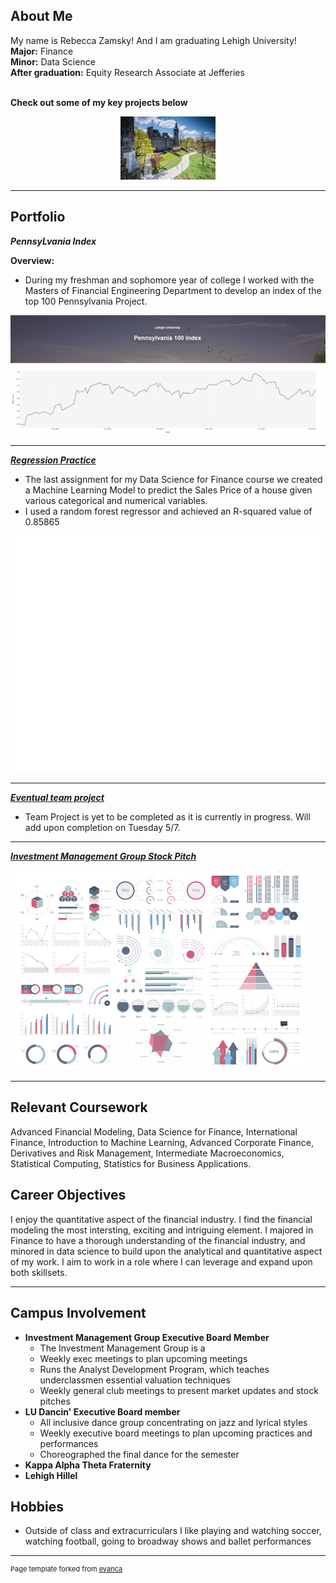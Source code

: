 ## About Me

My name is Rebecca Zamsky! And I am graduating Lehigh University!
<br> **Major:** Finance
<br> **Minor:** Data Science
<br> **After graduation:** Equity Research Associate at Jefferies
<br><br>

**Check out some of my key projects below**

<!-- Upload your own photo and change the path -->

<p style="text-align:center;">
  <img src="/images/download.jpg?raw=true" width="30%">
</p>



</p>

---

## Portfolio

<!-- You can link to other websites, PDFs in this repo, and other pages in this repo -->

_**PennsyLvania Index**_

**Overview:**
- During my freshman and sophomore year of college I worked with the Masters of Financial Engineering Department to develop an index of the top 100 Pennsylvania Project. 


<img src="https://github.com/rz780/Rebecca_Zamsky_Website/blob/master/images/PA_100.png?raw=true"/>

---

_**[Regression Practice](Regression_practice)**_

- The last assignment for my Data Science for Finance course we created a Machine Learning Model to predict the Sales Price of a house given various categorical and numerical variables.
- I used a random forest regressor and achieved an R-squared value of 0.85865

<img src="https://github.com/rz780/Rebecca_Zamsky_Website/blob/master/images/regression_plot.png?raw=true"/>

---

_**[Eventual team project](https://donbowen.github.io/teamproject/)**_
- Team Project is yet to be completed as it is currently in progress. Will add upon completion on Tuesday 5/7.

---

_**[Investment Management Group Stock Pitch](/pdf/sample_presentation.pdf)**_

<img src="images/dummy_thumbnail.jpg?raw=true"/>

---

## Relevant Coursework

Advanced Financial Modeling, Data Science for Finance, International Finance, Introduction to Machine Learning, Advanced Corporate Finance, Derivatives and Risk Management, Intermediate Macroeconomics, Statistical Computing, Statistics for Business Applications.


## Career Objectives

I enjoy the quantitative aspect of the financial industry. I find the financial modeling the most intersting, exciting and intriguing element. I majored in Finance to have a thorough understanding of the financial industry, and minored in data science to build upon the analytical and quantitative aspect of my work. I aim to work in a role where I can leverage and expand upon both skillsets.

---

## Campus Involvement
- **Investment Management Group Executive Board Member**
    - The Investment Management Group is a 
    - Weekly exec meetings to plan upcoming meetings
    - Runs the Analyst Development Program, which teaches underclassmen essential valuation techniques
    - Weekly general club meetings to present market updates and stock pitches 
- **LU Dancin' Executive Board member**
    - All inclusive dance group concentrating on jazz and lyrical styles
    - Weekly executive board meetings to plan upcoming practices and performances
    - Choreographed the final dance for the semester
- **Kappa Alpha Theta Fraternity**
- **Lehigh Hillel**

## Hobbies
- Outside of class and extracurriculars I like playing and watching soccer, watching football, going to broadway shows and ballet performances


---
<p style="font-size:11px">Page template forked from <a href="https://github.com/evanca/quick-portfolio">evanca</a></p>
<!-- Remove above link if you don't want to attibute -->
